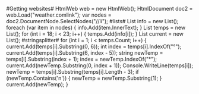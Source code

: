   #Getting websites#
HtmlWeb web = new HtmlWeb();
HtmlDocument doc2 = web.Load("weather.comlink");
var nodes = doc2.DocumentNode.SelectNodes("//li");
  #lists#
List<string> info = new List<string>();
foreach (var item in nodes)
{
  info.Add(item.InnerText);
}
List<string> temps = new List<string>();
for (int i = 18; i < 23; i++)
{
  temps.Add(info[i]);
}
List<string> current = new List<string>();
  #stringsplitter#
for (int i = 1; i < temps.Count; i++)
{
    current.Add(temps[i].Substring(0, 6));
    int index = temps[i].IndexOf("°");
    current.Add(temps[i].Substring(6, index - 5));
    string newTemp = temps[i].Substring(index + 1);
    index = newTemp.IndexOf("°");
    current.Add(newTemp.Substring(0, index + 1));
    Console.WriteLine(temps[i]);
    newTemp = temps[i].Substring(temps[i].Length - 3);
    if (newTemp.Contains('n'))
    {
        newTemp = newTemp.Substring(1);
    }
    current.Add(newTemp);
}
